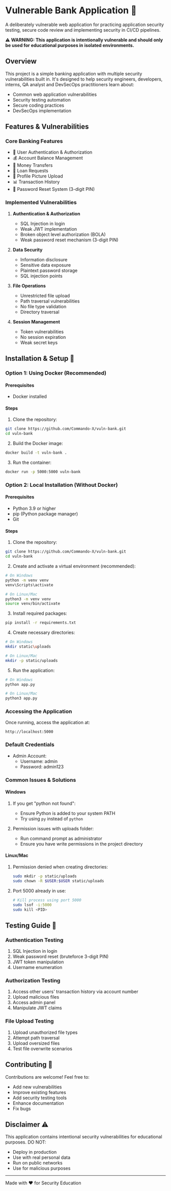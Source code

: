 # Vulnerable Bank Application 🏦

A deliberately vulnerable web application for practicing application security testing, secure code review and implementing security in CI/CD pipelines.

⚠️ **WARNING: This application is intentionally vulnerable and should only be used for educational purposes in isolated environments.**

## Overview

This project is a simple banking application with multiple security vulnerabilities built in. It's designed to help security engineers, developers, interns, QA analyst and DevSecOps practitioners learn about:
- Common web application vulnerabilities
- Security testing automation
- Secure coding practices
- DevSecOps implementation

## Features & Vulnerabilities

### Core Banking Features
- 🔐 User Authentication & Authorization
- 💰 Account Balance Management
- 💸 Money Transfers
- 📝 Loan Requests
- 👤 Profile Picture Upload
- 📊 Transaction History
- 🔑 Password Reset System (3-digit PIN)

### Implemented Vulnerabilities

1. **Authentication & Authorization**
   - SQL Injection in login
   - Weak JWT implementation
   - Broken object level authorization (BOLA)
   - Weak password reset mechanism (3-digit PIN)

2. **Data Security**
   - Information disclosure
   - Sensitive data exposure
   - Plaintext password storage
   - SQL injection points

3. **File Operations**
   - Unrestricted file upload
   - Path traversal vulnerabilities
   - No file type validation
   - Directory traversal

4. **Session Management**
   - Token vulnerabilities
   - No session expiration
   - Weak secret keys

## Installation & Setup 🚀

### Option 1: Using Docker (Recommended)

#### Prerequisites
- Docker installed

#### Steps
1. Clone the repository:
```bash
git clone https://github.com/Commando-X/vuln-bank.git
cd vuln-bank
```

2. Build the Docker image:
```bash
docker build -t vuln-bank .
```

3. Run the container:
```bash
docker run -p 5000:5000 vuln-bank
```

### Option 2: Local Installation (Without Docker)

#### Prerequisites
- Python 3.9 or higher
- pip (Python package manager)
- Git

#### Steps
1. Clone the repository:
```bash
git clone https://github.com/Commando-X/vuln-bank.git
cd vuln-bank
```

2. Create and activate a virtual environment (recommended):
```bash
# On Windows
python -m venv venv
venv\Scripts\activate

# On Linux/Mac
python3 -m venv venv
source venv/bin/activate
```

3. Install required packages:
```bash
pip install -r requirements.txt
```

4. Create necessary directories:
```bash
# On Windows
mkdir static\uploads

# On Linux/Mac
mkdir -p static/uploads
```

5. Run the application:
```bash
# On Windows
python app.py

# On Linux/Mac
python3 app.py
```

### Accessing the Application
Once running, access the application at:
```
http://localhost:5000
```

### Default Credentials
- Admin Account:
  - Username: admin
  - Password: admin123

### Common Issues & Solutions

#### Windows
1. If you get "python not found":
   - Ensure Python is added to your system PATH
   - Try using `py` instead of `python`

2. Permission issues with uploads folder:
   - Run command prompt as administrator
   - Ensure you have write permissions in the project directory

#### Linux/Mac
1. Permission denied when creating directories:
   ```bash
   sudo mkdir -p static/uploads
   sudo chown -R $USER:$USER static/uploads
   ```

2. Port 5000 already in use:
   ```bash
   # Kill process using port 5000
   sudo lsof -i:5000
   sudo kill <PID>
   ```

## Testing Guide 🎯

### Authentication Testing
1. SQL Injection in login
2. Weak password reset (bruteforce 3-digit PIN)
3. JWT token manipulation
4. Username enumeration

### Authorization Testing
1. Access other users' transaction history via account number
2. Upload malicious files
3. Access admin panel
4. Manipulate JWT claims

### File Upload Testing
1. Upload unauthorized file types
2. Attempt path traversal
3. Upload oversized files
4. Test file overwrite scenarios

## Contributing 🤝

Contributions are welcome! Feel free to:
- Add new vulnerabilities
- Improve existing features
- Add security testing tools
- Enhance documentation
- Fix bugs

## Disclaimer ⚠️

This application contains intentional security vulnerabilities for educational purposes. DO NOT:
- Deploy in production
- Use with real personal data
- Run on public networks
- Use for malicious purposes


---
Made with ❤️ for Security Education
